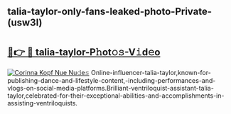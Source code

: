 ## talia-taylor-only-fans​-leaked-photo​-Private-(usw3l)


# <h2><a href="https://mediaupload.pro?title=talia-taylor&ref=git">🔗👉 🔴 talia-taylor-P𝚑ot𝚘𝚜-V𝚒d𝚎o</a></h2>

[![Corinna Kopf Nue Nu𝚍e𝚜](https://i.imgur.com/0qMVB7G.gif)](https://mediaupload.pro?title=talia-taylor&ref=git)
Online-influencer-talia-taylor,known-for-publishing-dance-and-lifestyle-content,-including-performances-and-vlogs-on-social-media-platforms.Brilliant-ventriloquist-assistant-talia-taylor,celebrated-for-their-exceptional-abilities-and-accomplishments-in-assisting-ventriloquists.  